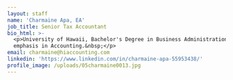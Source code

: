 ```yaml
---
layout: staff
name: 'Charmaine Apa, EA'
job_title: Senior Tax Accountant
bio_html: >-
  <p>University of Hawaii, Bachelor's Degree in Business Administration,
  emphasis in Accounting.&nbsp;</p>
email: charmaine@hiaccounting.com
linkedin: 'https://www.linkedin.com/in/charmaine-apa-55953438/'
profile_image: /uploads/05charmaine0013.jpg
---
```


